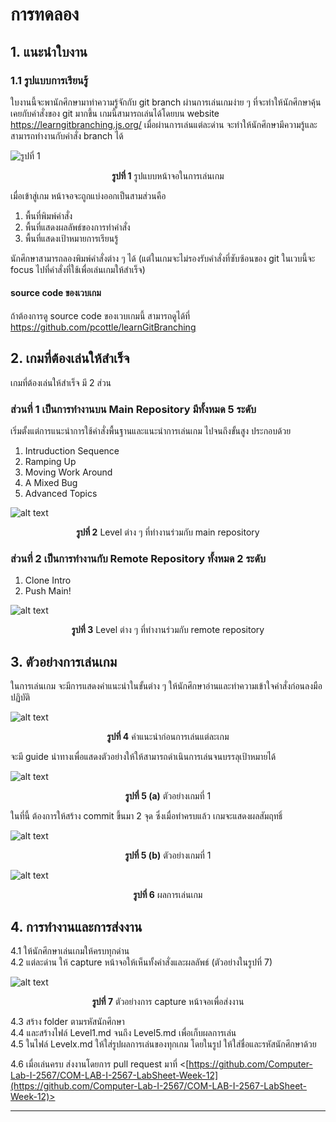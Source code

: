 # การทดลอง
## 1. แนะนำใบงาน

### 1.1 รูปแบบการเรียนรู้

ใบงานนี้จะพานักศึกษามาทำความรู้จักกับ git branch ผ่านการเล่นเกมง่าย ๆ ที่จะทำให้นักศึกษาคุ้นเคยกับคำสั่งของ git มากขึ้น 
เกมนี้สามารถเล่นได้โดยบน website  <https://learngitbranching.js.org/> 
เมื่อผ่านการเล่นแต่ละด่าน จะทำให้นักศึกษามีความรู้และสามารถทำงานกับคำสั่ง branch ได้

![รูปที่ 1](./Pictures/image-01.png)

<p align ="Center"> <b>รูปที่ 1</b> รูปแบบหน้าจอในการเล่นเกม</p>

เมื่อเข้าสู่เกม หน้าจอจะถูกแบ่งออกเป็นสามส่วนคือ

1. พื้นที่พิมพ์คำสั่ง
2. พื้นที่แสดงผลลัพธ์ของการทำคำสั่ง
3. พื้นที่แสดงเป้าหมายการเรียนรู้

นักศึกษาสามารถลองพิมพ์คำสั่งต่าง ๆ  ได้ (แต่ในเกมจะไม่รองรับคำสั่งที่ซับซ้อนของ git
ในเวบนี้จะ focus ไปที่คำสั่งที่ใช้เพื่อเล่นเกมให้สำเร็จ)

#### source code ของเวบเกม

ถ้าต้องการดู source code ของเวบเกมนี้ สามารถดูได้ที่ <https://github.com/pcottle/learnGitBranching>

## 2. เกมที่ต้องเล่นให้สำเร็จ

เกมที่ต้องเล่นให้สำเร็จ มี 2 ส่วน 

### ส่วนที่ 1 เป็นการทำงานบน Main Repository มีทั้งหมด 5 ระดับ
เริ่มตั้งแต่การแนะนำการใช้คำสั่งพื้นฐานและแนะนำการเล่นเกม ไปจนถึงขั้นสูง ประกอบด้วย

1. Intruduction Sequence
2. Ramping Up
3. Moving Work Around
4. A Mixed Bug
5. Advanced Topics

![alt text](./Pictures/image-02.png)

<p align ="Center"> <b>รูปที่ 2</b> Level ต่าง ๆ ที่ทำงานร่วมกับ main repository </p>

### ส่วนที่ 2 เป็นการทำงานกับ Remote Repository  ทั้งหมด 2 ระดับ

1. Clone Intro 
2. Push Main!


![alt text](./Pictures/image-03.png)

<p align ="Center"> <b>รูปที่ 3</b> Level ต่าง ๆ ที่ทำงานร่วมกับ remote repository  </p>

## 3. ตัวอย่างการเล่นเกม

ในการเล่นเกม จะมีการแสดงคำแนะนำในขั้นต่าง ๆ ให้นักศึกษาอ่านและทำความเข้าใจคำสั่งก่อนลงมือปฏิบัติ

![alt text](./Pictures/image-04.png)

<p align ="Center"> <b>รูปที่ 4</b> คำแนะนำก่อนการเล่นแต่ละเกม </p>

จะมี guide นำทางเพื่อแสดงตัวอย่างให้ให้สามารถดำเนินการเล่นจนบรรลุเป้าหมายได้

![alt text](./Pictures/image-05.png)
<p align ="Center"> <b>รูปที่ 5 (a)</b> ตัวอย่างเกมที่ 1 </p>

ในที่นี้ ต้องการให้สร้าง commit ขึ้นมา 2 จุด ซึ่งเมื่อทำครบแล้ว เกมจะแสดงผลสัมฤทธิ์

![alt text](./Pictures/image-06.png)

<p align ="Center"> <b>รูปที่ 5 (b)</b> ตัวอย่างเกมที่ 1 </p>

![alt text](./Pictures/image-07.png)

<p align ="Center"> <b>รูปที่ 6</b> ผลการเล่นเกม </p>

## 4. การทำงานและการส่งงาน

4.1 ให้นักศึกษาเล่นเกมให้ครบทุกด่าน  
4.2 แต่ละด่าน ให้ capture หน้าจอให้เห็นทั้งคำสั่งและผลลัพธ์ (ตัวอย่างในรูปที่ 7)

![alt text](image.png)


<p align ="Center"> <b>รูปที่ 7</b> ตัวอย่างการ capture หน้าจอเพื่อส่งงาน </p>

4.3 สร้าง folder ตามรหัสนักศึกษา  
4.4 และสร้างไฟล์ Level1.md จนถึง Level5.md เพื่อเก็บผลการเล่น  
4.5 ในไฟล์ Levelx.md ให้ใส่รูปผลการเล่นของทุกเกม โดยในรูป   ให้ใส่ชื่อและรหัสนักศึกษาด้วย 


4.6 เมื่อเล่นครบ ส่งงานโดยการ pull request มาที่ <[https://github.com/Computer-Lab-I-2567/COM-LAB-I-2567-LabSheet-Week-12](https://github.com/Computer-Lab-I-2567/COM-LAB-I-2567-LabSheet-Week-12)>

---
